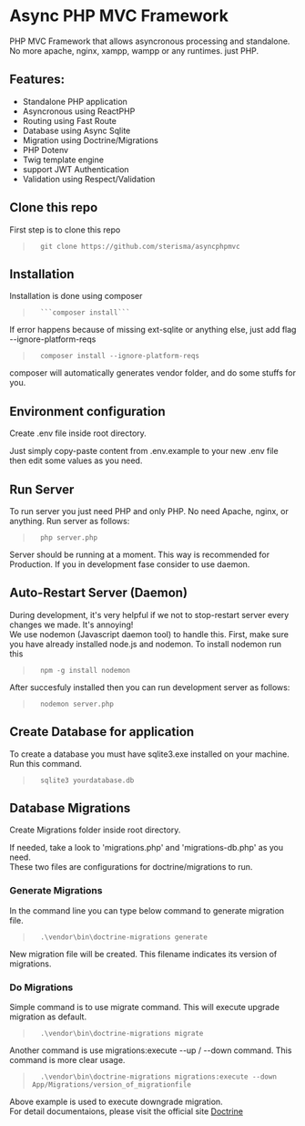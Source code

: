 # Async PHP MVC Framework
PHP MVC Framework that allows asyncronous processing and standalone.\
No more apache, nginx, xampp, wampp or any runtimes. just PHP.

## Features:
- Standalone PHP application
- Asyncronous using ReactPHP
- Routing using Fast Route
- Database using Async Sqlite
- Migration using Doctrine/Migrations
- PHP Dotenv
- Twig template engine
- support JWT Authentication
- Validation using Respect/Validation

## Clone this repo
First step is to clone this repo
>       git clone https://github.com/sterisma/asyncphpmvc

## Installation
Installation is done using composer
>       ```composer install```

If error happens because of missing ext-sqlite or anything else, just add flag --ignore-platform-reqs
>       composer install --ignore-platform-reqs

composer will automatically generates vendor folder, and do some stuffs for you.

## Environment configuration
Create .env file inside root directory.

Just simply copy-paste content from .env.example to your new .env file then edit some values as you need.

## Run Server
To run server you just need PHP and only PHP. No need Apache, nginx, or anything. Run server as follows:

>       php server.php

Server should be running at a moment. This way is recommended for Production. If you in development fase consider to use daemon.

## Auto-Restart Server (Daemon)
During development, it's very helpful if we not to stop-restart server every changes we made. It's annoying!\
We use nodemon (Javascript daemon tool) to handle this. First, make sure you have already installed node.js and nodemon. To install nodemon run this

>       npm -g install nodemon

After succesfuly installed then you can run development server as follows:

>       nodemon server.php

## Create Database for application
To create a database you must have sqlite3.exe installed on your machine. Run this command.

>       sqlite3 yourdatabase.db

## Database Migrations
Create Migrations folder inside root directory.

If needed, take a look to 'migrations.php' and 'migrations-db.php' as you need.\
These two files are configurations for doctrine/migrations to run.

### Generate Migrations
In the command line you can type below command to generate migration file.

>       .\vendor\bin\doctrine-migrations generate

New migration file will be created. This filename indicates its version of migrations.

### Do Migrations
Simple command is to use migrate command. This will execute upgrade migration as default.

>       .\vendor\bin\doctrine-migrations migrate

Another command is use migrations:execute --up / --down command. This command is more clear usage.

>       .\vendor\bin\doctrine-migrations migrations:execute --down App/Migrations/version_of_migrationfile

Above example is used to execute downgrade migration.\
For detail documentaions, please visit the official site
[Doctrine](https://www.doctrine-project.org/projects/doctrine-migrations/en/3.8/index.html)
